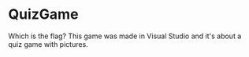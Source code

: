 # QuizGame
Which is the flag? This game was made in Visual Studio and it's about a quiz game with pictures.
